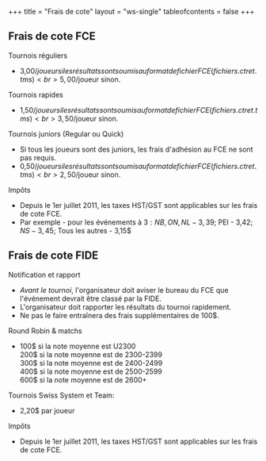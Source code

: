 +++
title = "Frais de cote"
layout = "ws-single"
tableofcontents = false
+++

## Frais de cote FCE

Tournois réguliers
* 3,00$/joueur si les résultats sont soumis au format de fichier FCE (fichiers .ctr et .tms)
  <br>5,00$/joueur sinon.

Tournois rapides
* 1,50$/joueur si les résultats sont soumis au format de fichier FCE (fichiers .ctr et .tms)
  <br>3,50$/joueur sinon.

Tournois juniors (Regular ou Quick)
* Si tous les joueurs sont des juniors, les frais d'adhésion au FCE ne sont pas requis.
* 0,50$/joueur si les résultats sont soumis au format de fichier FCE (fichiers .ctr et .tms)
  <br>2,50$/joueur sinon.

Impôts
* Depuis le 1er juillet 2011, les taxes HST/GST sont applicables sur les frais de cote FCE.
* Par exemple - pour les événements à 3$: NB, ON, NL - 3,39$; PEI - 3,42$; NS - 3,45$; Tous les autres - 3,15$  
 
## Frais de cote FIDE

Notification et rapport
* _Avant le tournoi_, l'organisateur doit aviser le bureau du FCE
  que l'événement devrait être classé par la FIDE.
* L'organisateur doit rapporter les résultats du tournoi rapidement.
* Ne pas le faire entraînera des frais supplémentaires de 100$.

Round Robin & matchs
* 100$ si la note moyenne est U2300
  <br>200$ si la note moyenne est de 2300-2399
  <br>300$ si la note moyenne est de 2400-2499
  <br>400$ si la note moyenne est de 2500-2599
  <br>600$ si la note moyenne est de 2600+

Tournois Swiss System et Team:
* 2,20$ par joueur

Impôts
* Depuis le 1er juillet 2011, les taxes HST/GST sont applicables sur les frais de cote FCE.
